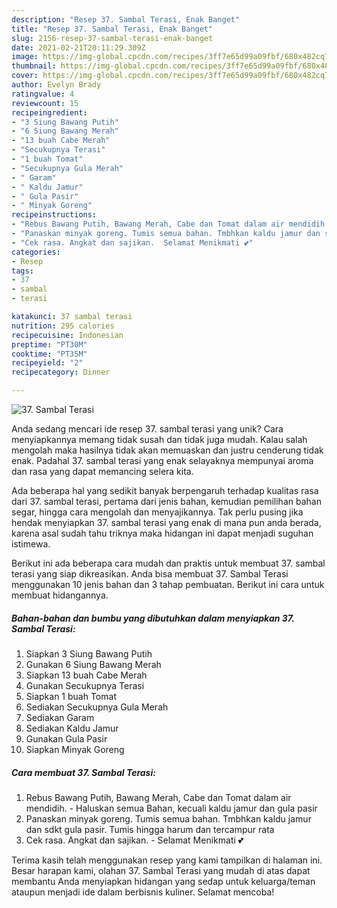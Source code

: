 ```yaml
---
description: "Resep 37. Sambal Terasi, Enak Banget"
title: "Resep 37. Sambal Terasi, Enak Banget"
slug: 2156-resep-37-sambal-terasi-enak-banget
date: 2021-02-21T20:11:29.309Z
image: https://img-global.cpcdn.com/recipes/3ff7e65d99a09fbf/680x482cq70/37-sambal-terasi-foto-resep-utama.jpg
thumbnail: https://img-global.cpcdn.com/recipes/3ff7e65d99a09fbf/680x482cq70/37-sambal-terasi-foto-resep-utama.jpg
cover: https://img-global.cpcdn.com/recipes/3ff7e65d99a09fbf/680x482cq70/37-sambal-terasi-foto-resep-utama.jpg
author: Evelyn Brady
ratingvalue: 4
reviewcount: 15
recipeingredient:
- "3 Siung Bawang Putih"
- "6 Siung Bawang Merah"
- "13 buah Cabe Merah"
- "Secukupnya Terasi"
- "1 buah Tomat"
- "Secukupnya Gula Merah"
- " Garam"
- " Kaldu Jamur"
- " Gula Pasir"
- " Minyak Goreng"
recipeinstructions:
- "Rebus Bawang Putih, Bawang Merah, Cabe dan Tomat dalam air mendidih.  Haluskan semua Bahan, kecuali kaldu jamur dan gula pasir"
- "Panaskan minyak goreng. Tumis semua bahan. Tmbhkan kaldu jamur dan sdkt gula pasir. Tumis hingga harum dan tercampur rata"
- "Cek rasa. Angkat dan sajikan.  Selamat Menikmati 💕"
categories:
- Resep
tags:
- 37
- sambal
- terasi

katakunci: 37 sambal terasi 
nutrition: 295 calories
recipecuisine: Indonesian
preptime: "PT30M"
cooktime: "PT35M"
recipeyield: "2"
recipecategory: Dinner

---
```



![37. Sambal Terasi](https://img-global.cpcdn.com/recipes/3ff7e65d99a09fbf/680x482cq70/37-sambal-terasi-foto-resep-utama.jpg)

Anda sedang mencari ide resep 37. sambal terasi yang unik? Cara menyiapkannya memang tidak susah dan tidak juga mudah. Kalau salah mengolah maka hasilnya tidak akan memuaskan dan justru cenderung tidak enak. Padahal 37. sambal terasi yang enak selayaknya mempunyai aroma dan rasa yang dapat memancing selera kita.

Ada beberapa hal yang sedikit banyak berpengaruh terhadap kualitas rasa dari 37. sambal terasi, pertama dari jenis bahan, kemudian pemilihan bahan segar, hingga cara mengolah dan menyajikannya. Tak perlu pusing jika hendak menyiapkan 37. sambal terasi yang enak di mana pun anda berada, karena asal sudah tahu triknya maka hidangan ini dapat menjadi suguhan istimewa.




Berikut ini ada beberapa cara mudah dan praktis untuk membuat 37. sambal terasi yang siap dikreasikan. Anda bisa membuat 37. Sambal Terasi menggunakan 10 jenis bahan dan 3 tahap pembuatan. Berikut ini cara untuk membuat hidangannya.

<!--inarticleads1-->

##### Bahan-bahan dan bumbu yang dibutuhkan dalam menyiapkan 37. Sambal Terasi:

1. Siapkan 3 Siung Bawang Putih
1. Gunakan 6 Siung Bawang Merah
1. Siapkan 13 buah Cabe Merah
1. Gunakan Secukupnya Terasi
1. Siapkan 1 buah Tomat
1. Sediakan Secukupnya Gula Merah
1. Sediakan  Garam
1. Sediakan  Kaldu Jamur
1. Gunakan  Gula Pasir
1. Siapkan  Minyak Goreng




<!--inarticleads2-->

##### Cara membuat 37. Sambal Terasi:

1. Rebus Bawang Putih, Bawang Merah, Cabe dan Tomat dalam air mendidih.  - Haluskan semua Bahan, kecuali kaldu jamur dan gula pasir
1. Panaskan minyak goreng. Tumis semua bahan. Tmbhkan kaldu jamur dan sdkt gula pasir. Tumis hingga harum dan tercampur rata
1. Cek rasa. Angkat dan sajikan.  - Selamat Menikmati 💕




Terima kasih telah menggunakan resep yang kami tampilkan di halaman ini. Besar harapan kami, olahan 37. Sambal Terasi yang mudah di atas dapat membantu Anda menyiapkan hidangan yang sedap untuk keluarga/teman ataupun menjadi ide dalam berbisnis kuliner. Selamat mencoba!
